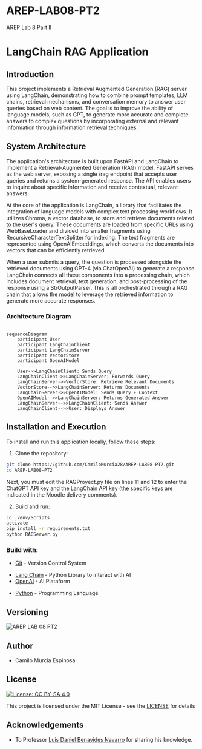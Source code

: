 # AREP-LAB08-PT2
AREP Lab 8 Part II

# LangChain RAG Application

## Introduction

This project implements a Retrieval Augmented Generation (RAG) server using LangChain, demonstrating how to combine prompt templates, LLM chains, retrieval mechanisms, and conversation memory to answer user queries based on web content. The goal is to improve the ability of language models, such as GPT, to generate more accurate and complete answers to complex questions by incorporating external and relevant information through information retrieval techniques.

## System Architecture

The application's architecture is built upon FastAPI and LangChain to implement a Retrieval-Augmented Generation (RAG) model. FastAPI serves as the web server, exposing a single /rag endpoint that accepts user queries and returns a system-generated response. The API enables users to inquire about specific information and receive contextual, relevant answers.

At the core of the application is LangChain, a library that facilitates the integration of language models with complex text processing workflows. It utilizes Chroma, a vector database, to store and retrieve documents related to the user's query. These documents are loaded from specific URLs using WebBaseLoader and divided into smaller fragments using RecursiveCharacterTextSplitter for indexing. The text fragments are represented using OpenAIEmbeddings, which converts the documents into vectors that can be efficiently retrieved.

When a user submits a query, the question is processed alongside the retrieved documents using GPT-4 (via ChatOpenAI) to generate a response. LangChain connects all these components into a processing chain, which includes document retrieval, text generation, and post-processing of the response using a StrOutputParser. This is all orchestrated through a RAG chain that allows the model to leverage the retrieved information to generate more accurate responses.

### Architecture Diagram

```mermaid

sequenceDiagram
    participant User
    participant LangChainClient
    participant LangChainServer
    participant VectorStore
    participant OpenAIModel

    User->>LangChainClient: Sends Query
    LangChainClient->>LangChainServer: Forwards Query
    LangChainServer->>VectorStore: Retrieve Relevant Documents
    VectorStore-->>LangChainServer: Returns Documents
    LangChainServer->>OpenAIModel: Sends Query + Context
    OpenAIModel-->>LangChainServer: Returns Generated Answer
    LangChainServer-->>LangChainClient: Sends Answer
    LangChainClient-->>User: Displays Answer
```

## Installation and Execution

To install and run this application locally, follow these steps: 

1. Clone the repository:

```bash
git clone https://github.com/CamiloMurcia28/AREP-LAB08-PT2.git
cd AREP-LAB08-PT2
```

Next, you must edit the RAGProyect.py file on lines 11 and 12 to enter the ChatGPT API key and the LangChain API key (the specific keys are indicated in the Moodle delivery comments).

2. Build and run:

```bash
cd .venv/Scripts
activate
pip install -r requirements.txt
python RAGServer.py
```


### Build with:
    
* [Git](https://git-scm.com) - Version Control System
- [Lang Chain](https://python.langchain.com/docs/get_started/introduction) - Python Library to interact with AI
- [OpenAI](https://openai.com/) - AI Plataform
* [Python](https://www.python.org/) - Programming Language

## Versioning

![AREP LAB 08 PT2](https://img.shields.io/badge/AREP_LAB_08_PT2-v1.0.0-blue)

## Author

- Camilo Murcia Espinosa

## License

[![License: CC BY-SA 4.0](https://licensebuttons.net/l/by-sa/4.0/88x31.png)](https://creativecommons.org/licenses/by-sa/4.0/deed.es)

This project is licensed under the MIT License - see the [LICENSE](LICENSE) for details

## Acknowledgements

- To Professor [Luis Daniel Benavides Navarro](https://ldbn.is.escuelaing.edu.co) for sharing his knowledge.
